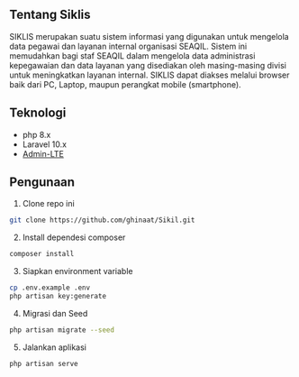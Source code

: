 ## Tentang Siklis

SIKLIS merupakan suatu sistem informasi yang digunakan untuk mengelola data pegawai dan layanan internal organisasi SEAQIL. Sistem ini memudahkan bagi staf SEAQIL dalam mengelola data administrasi kepegawaian dan data layanan yang disediakan oleh masing-masing divisi untuk meningkatkan layanan internal. SIKLIS dapat diakses melalui browser baik dari PC, Laptop, maupun perangkat mobile (smartphone).

## Teknologi

-   php 8.x
-   Laravel 10.x
-   [Admin-LTE](https://github.com/jeroennoten/Laravel-AdminLTE)

## Pengunaan

1. Clone repo ini

```bash
git clone https://github.com/ghinaat/Sikil.git
```

2. Install dependesi composer

```bash
composer install
```

3. Siapkan environment variable

```bash
cp .env.example .env
php artisan key:generate
```

4. Migrasi dan Seed

```bash
php artisan migrate --seed
```

5. Jalankan aplikasi

```bash
php artisan serve
```
